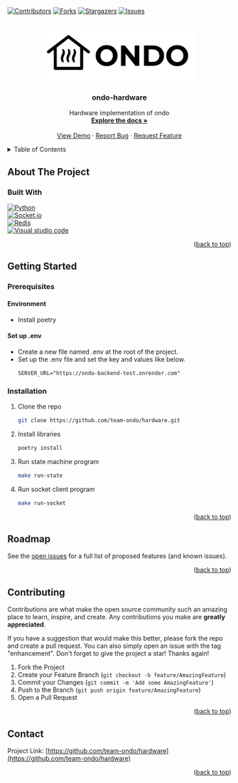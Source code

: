 <a name="readme-top"></a>

[![Contributors][contributors-shield]][contributors-url]
[![Forks][forks-shield]][forks-url]
[![Stargazers][stars-shield]][stars-url]
[![Issues][issues-shield]][issues-url]

<br />
<div align="center">
<a href="https://github.com/team-ondo/backend">
<img src="docs/images/logo_current.png" alt="Logo" width="350" height="119">
</a>

<h3 align="center">ondo-hardware</h3>

  <p align="center">
    Hardware implementation of ondo
    <br />
    <a href="https://github.com/team-ondo/hardware"><strong>Explore the docs »</strong></a>
    <br />
    <br />
    <a href="https://github.com/team-ondo/hardware">View Demo</a>
    ·
    <a href="https://github.com/team-ondo/hardware/issues">Report Bug</a>
    ·
    <a href="https://github.com/team-ondo/hardware/issues">Request Feature</a>
  </p>
</div>


<details>
  <summary>Table of Contents</summary>
  <ol>
    <li>
      <a href="#about-the-project">About The Project</a>
      <ul>
        <li><a href="#built-with">Built With</a></li>
      </ul>
    </li>
    <li>
      <a href="#getting-started">Getting Started</a>
      <ul>
        <li>
            <a href="#prerequisites">Prerequisites</a>
            <ul>
                <li><a href="#environment">Environment</a></li>
                <li><a href="#set-up-env">Set up .env</a></li>
            </ul>
        </li>
        <li><a href="#installation">Installation</a></li>
      </ul>
    </li>
    <li><a href="#roadmap">Roadmap</a></li>
    <li><a href="#contributing">Contributing</a></li>
    <li><a href="#contact">Contact</a></li>
  </ol>
</details>



## About The Project

### Built With

[![Python][Python]][Python-url]  
[![Socket.io]][Socket.io-url]  
[![Redis]][Redis-url]  
[![Visual studio code][Visual studio code]][Visual studio code-url]  

<p align="right">(<a href="#readme-top">back to top</a>)</p>


## Getting Started

### Prerequisites

#### Environment

- Install poetry

#### Set up .env

- Create a new file named .env at the root of the project.
- Set up the .env file and set the key and values like below.
    ```env
    SERVER_URL="https://ondo-backend-test.onrender.com"
    ```

### Installation

1. Clone the repo
   ```sh
   git clone https://github.com/team-ondo/hardware.git
   ```
2. Install libraries
   ```sh
   poetry install
   ```
3. Run state machine program
   ```sh
   make run-state
   ```
4. Run socket client program
    ```sh
    make run-socket
    ```

<p align="right">(<a href="#readme-top">back to top</a>)</p>


## Roadmap

See the [open issues](https://github.com/team-ondo/hardware/issues) for a full list of proposed features (and known issues).

<p align="right">(<a href="#readme-top">back to top</a>)</p>


## Contributing

Contributions are what make the open source community such an amazing place to learn, inspire, and create. Any contributions you make are **greatly appreciated**.

If you have a suggestion that would make this better, please fork the repo and create a pull request. You can also simply open an issue with the tag "enhancement".
Don't forget to give the project a star! Thanks again!

1. Fork the Project
2. Create your Feature Branch (`git checkout -b feature/AmazingFeature`)
3. Commit your Changes (`git commit -m 'Add some AmazingFeature'`)
4. Push to the Branch (`git push origin feature/AmazingFeature`)
5. Open a Pull Request

<p align="right">(<a href="#readme-top">back to top</a>)</p>


## Contact

Project Link: [https://github.com/team-ondo/hardware](https://github.com/team-ondo/hardware)

<p align="right">(<a href="#readme-top">back to top</a>)</p>

[contributors-shield]: https://img.shields.io/github/contributors/team-ondo/hardware.svg?style=for-the-badge
[contributors-url]: https://github.com/team-ondo/hardware/graphs/contributors
[forks-shield]: https://img.shields.io/github/forks/team-ondo/hardware.svg?style=for-the-badge
[forks-url]: https://github.com/team-ondo/hardware/network/members
[stars-shield]: https://img.shields.io/github/stars/team-ondo/hardware.svg?style=for-the-badge
[stars-url]: https://github.com/team-ondo/hardware/stargazers
[issues-shield]: https://img.shields.io/github/issues/team-ondo/hardware.svg?style=for-the-badge
[issues-url]: https://github.com/team-ondo/hardware/issues
[Python]: https://img.shields.io/badge/python-3670A0?style=for-the-badge&logo=python&logoColor=ffdd54
[Python-url]: https://www.python.org/
[Socket.io]: https://img.shields.io/badge/Socket.io-black?style=for-the-badge&logo=socket.io&badgeColor=010101
[Socket.io-url]: https://socket.io/
[Redis]: https://img.shields.io/badge/redis-%23DD0031.svg?style=for-the-badge&logo=redis&logoColor=white
[Redis-url]: https://redis.io/
[Visual Studio Code]: https://img.shields.io/badge/Visual%20Studio%20Code-0078d7.svg?style=for-the-badge&logo=visual-studio-code&logoColor=white
[Visual Studio Code-url]:https://code.visualstudio.com/